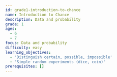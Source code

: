 ```yaml
---
id: grade1-introduction-to-chance
name: Introduction to Chance
description: Data and probability
grade: 1
ages:
  - 6
  - 7
focus: Data and probability
difficulty: easy
learning_objectives:
  - 'Distinguish certain, possible, impossible'
  - 'Simple random experiments (dice, coin)'
prerequisites: []
---
```

